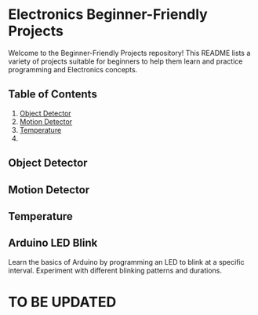 # Electronics Beginner-Friendly Projects

Welcome to the Beginner-Friendly Projects repository! This README lists a variety of projects suitable for beginners to help them learn and practice programming and Electronics concepts.

## Table of Contents

1. [Object Detector](#simple-calculator)
2. [Motion Detector](#to-do-list-app)
3. [Temperature](#temperature-converter)
4. 

## Object Detector

## Motion Detector


## Temperature

## Arduino LED Blink

Learn the basics of Arduino by programming an LED to blink at a specific interval. Experiment with different blinking patterns and durations.

# TO BE UPDATED
